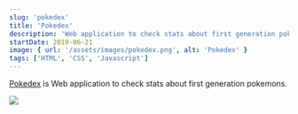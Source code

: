 ```yaml
---
slug: 'pokedex'
title: 'Pokedex'
description: 'Web application to check stats about first generation pokemons'
startDate: 2019-06-21
image: { url: '/assets/images/pokedex.png', alt: 'Pokedex' }
tags: ['HTML', 'CSS', 'Javascript']
---
```


[Pokedex](https://tasesmuemils.github.io/projects/pokemon_app/index.html) is Web application to check stats about first generation pokemons.

![](/assets/images/pokedex.png)
